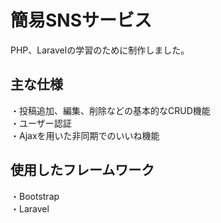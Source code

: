 # 簡易SNSサービス
PHP、Laravelの学習のために制作しました。
## 主な仕様
・投稿追加、編集、削除などの基本的なCRUD機能  
・ユーザー認証  
・Ajaxを用いた非同期でのいいね機能  
## 使用したフレームワーク
・Bootstrap  
・Laravel
